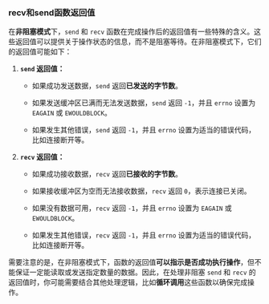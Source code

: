 ### recv和send函数返回值

在**非阻塞模式**下，`send` 和 `recv` 函数在完成操作后的返回值有一些特殊的含义。这些返回值可以提供关于操作状态的信息，而不是阻塞等待。在非阻塞模式下，它们的返回值可能如下：

1. **`send` 返回值：**
   - 如果成功发送数据，`send` 返回**已发送的字节数**。

   - 如果发送缓冲区已满而无法发送数据，`send` 返回 `-1`，并且 `errno` 设置为 `EAGAIN` 或 `EWOULDBLOCK`。

   - 如果发生其他错误，`send` 返回 `-1`，并且 `errno` 设置为适当的错误代码，比如连接断开等。

2. **`recv` 返回值：**

   - 如果成功接收数据，`recv` 返回**已接收的字节数**。

   - 如果接收缓冲区为空而无法接收数据，`recv` 返回 `0`，表示连接已关闭。

   - 如果没有数据可用，`recv` 返回 `-1`，并且 `errno` 设置为 `EAGAIN` 或 `EWOULDBLOCK`。

   - 如果发生其他错误，`recv` 返回 `-1`，并且 `errno` 设置为适当的错误代码，比如连接断开等。

需要注意的是，在非阻塞模式下，函数的返回值**可以指示是否成功执行操作**，但不能保证一定能读取或发送指定数量的数据。因此，在处理非阻塞 `send` 和 `recv` 的返回值时，你可能需要结合其他处理逻辑，比如**循环调用**这些函数以确保完成操作。